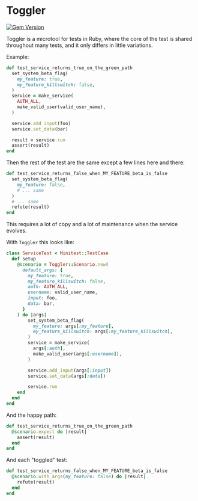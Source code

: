 # Toggler

[![Gem Version](https://badge.fury.io/rb/test_toggler.svg)](https://badge.fury.io/rb/test_toggler)

Toggler is a microtool for tests in Ruby, where the core of the test is shared throughout many tests, and it only differs in little variations.

Example:

```ruby
def test_service_returns_true_on_the_green_path
  set_system_beta_flag(
    my_feature: true,
    my_feature_killswitch: false,
  )
  service = make_service(
    AUTH_ALL,
    make_valid_user(valid_user_name),
  )

  service.add_input(foo)
  service.set_data(bar)

  result = service.run
  assert(result)
end
```

Then the rest of the test are the same except a few lines here and there:

```ruby
def test_service_returns_false_when_MY_FEATURE_beta_is_false
  set_system_beta_flag(
    my_feature: false,
    # ... same
  )
  # ... same
  refute(result)
end
```

This requires a lot of copy and a lot of maintenance when the service evolves.

With `Toggler` this looks like:

```ruby
class ServiceTest < Minitest::TestCase
  def setup
    @scenario = Toggler::Scenario.new(
      default_args: {
        my_feature: true,
        my_feature_killswitch: false,
        auth: AUTH_ALL,
        username: valid_user_name,
        input: foo,
        data: bar,
      }
    ) do |args|
        set_system_beta_flag(
          my_feature: args[:my_feature],
          my_feature_killswitch: args[:my_feature_killswitch],
        )
        service = make_service(
          args[:auth],
          make_valid_user(args[:username]),
        )

        service.add_input(args[:input])
        service.set_data(args[:data])

        service.run
    end
  end
end
```

And the happy path:

```ruby
def test_service_returns_true_on_the_green_path
  @scenario.expect do |result|
    assert(result)
  end
end
```

And each "toggled" test:

```ruby
def test_service_returns_false_when_MY_FEATURE_beta_is_false
  @scenario.with_args(my_feature: false) do |result|
    refute(result)
  end
end
```
